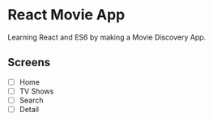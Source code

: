 # React Movie App

Learning React and ES6 by making a Movie Discovery App.

## Screens

- [ ] Home
- [ ] TV Shows
- [ ] Search
- [ ] Detail
